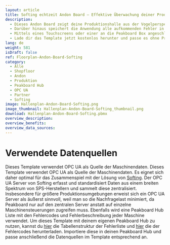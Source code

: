 ```yaml
---
layout: article
title: Softing echtzeit Andon Board – Effektive Überwachung deiner Produktion aus der Vogelperspektive
description: 
  - Dieses Andon Board zeigt deine Produktionshalle aus der Vogelperspektive und visualisiert den aktuellen Status jeder deiner Maschinen anhand einer Andon-Ampel in Echtzeit. Grün signalisiert, dass die Maschine in Betrieb ist, gelb bedeutet, dass die Maschine gerade gerüstet wird und rot weist auf einen Fehler hin. Im Falle eines Fehlers wird dessen Grund zusätzlich direkt angezeigt. So kannst du Abweichungen und Störungen sofort erkennen und zeitnah auf Probleme reagieren, was zu einer höheren Produktivität und einer besseren Qualität deiner Produktion führt.
  - Darüber hinaus speichert die Anwendung alle aufkommenden Fehler in eine Peakboard Hub Liste. Die persistieren Daten werden im rechten Bereich des Dashboards angezeigt. Hier werden sowohl die kürzlich aufgetretenen Probleme als auch die Gesamtzahl der Vorfälle am jeweiligen Tag angezeigt.
  - Mittels eines Touchscreens oder einer an die Peakboard Box angeschlossene Maus kann auf die Kacheln im rechten unteren Bereich geklickt werden. Daraufhin öffnet sich ein Fenster, welches eine detaillierte Fehlerliste und Analyse der jeweiligen Maschine anzeigt. Durch die kontinuierliche Überwachung, Dokumentation und Analyse der Fehler lassen sich Ursachen identifizieren und langfristige Verbesserungen im Produktionsprozess erzielen.
  - Lade dir das Template jetzt kostenlos herunter und passe es ohne Programmieraufwand an die Produktionsumgebung deines Unternehmens an. Für eine noch einfachere Bedienbarkeit wurden alle Skripte in diesem Template mit Peakboard Building Blocks, unserem Low-Code-Skripteditor, erstellt. 
lang: de
weight: 581
isDraft: false
ref: Floorplan-Andon-Board-Softing
category:
  - Alle
  - Shopfloor
  - Andon
  - Produktion
  - Peakboard Hub
  - OPC UA
  - Partner
  - Softing
image: Hallenplan-Andon-Board-Softing.png
image_thumbnail: Hallenplan-Andon-Board-Softing_thumbnail.png
download: Hallenplan-Andon-Board-Softing.pbmx
overview_description:
overview_benefits:
overview_data_sources:
---
```

# Verwendete Datenquellen

Dieses Template verwendet OPC UA als Quelle der Maschinendaten. Dieses Template verwendet OPC UA als Quelle der Maschinendaten. Es eignet sich daher optimal für das Zusammenspiel mit der Lösung von [Softing](https://peakboard.com/softing/). Der OPC UA Server von Softing erfasst und standardisiert Daten aus einem breiten Spektrum von SPS-Herstellern und sammelt diese zentralisiert. Insbesondere für größere Produktionsumgebungen erweist sich ein OPC UA Server als äußerst sinnvoll, weil man so die Nachfragelast minimiert, da Peakboard nur auf den zentralen Server anstatt auf einzelne Maschinensteuerungen zugreifen muss. Ebenfalls wird eine Peakboard Hub Liste mit den Fehlercodes und Fehlerbeschreibung jeder Maschine verwendet. Um dieses Template mit deinem eigenen Peakboard Hub zu nutzen, kannst du <a href="ErrorsList.txt" class="inline" download>hier</a> die Tabellenstruktur der Fehlerliste und <a href="ErrorsMapping.txt" class="inline" download>hier</a> die der Fehlercodes herunterladen. Importiere diese in deinen Peakboard Hub und passe anschließend die Datenquellen im Template entsprechend an.



